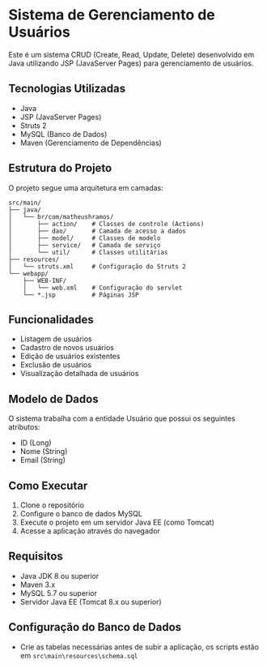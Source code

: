 # Sistema de Gerenciamento de Usuários

Este é um sistema CRUD (Create, Read, Update, Delete) desenvolvido em Java utilizando JSP (JavaServer Pages) para gerenciamento de usuários.

## Tecnologias Utilizadas

- Java
- JSP (JavaServer Pages)
- Struts 2
- MySQL (Banco de Dados)
- Maven (Gerenciamento de Dependências)

## Estrutura do Projeto

O projeto segue uma arquitetura em camadas:

```
src/main/
├── java/
│   └── br/com/matheushramos/
│       ├── action/    # Classes de controle (Actions)
│       ├── dao/       # Camada de acesso a dados
│       ├── model/     # Classes de modelo
│       ├── service/   # Camada de serviço
│       └── util/      # Classes utilitárias
├── resources/
│   └── struts.xml     # Configuração do Struts 2
└── webapp/
    ├── WEB-INF/
    │   └── web.xml    # Configuração do servlet
    └── *.jsp          # Páginas JSP
```

## Funcionalidades

- Listagem de usuários
- Cadastro de novos usuários
- Edição de usuários existentes
- Exclusão de usuários
- Visualização detalhada de usuários

## Modelo de Dados

O sistema trabalha com a entidade Usuário que possui os seguintes atributos:
- ID (Long)
- Nome (String)
- Email (String)

## Como Executar

1. Clone o repositório
2. Configure o banco de dados MySQL
3. Execute o projeto em um servidor Java EE (como Tomcat)
4. Acesse a aplicação através do navegador

## Requisitos

- Java JDK 8 ou superior
- Maven 3.x
- MySQL 5.7 ou superior
- Servidor Java EE (Tomcat 8.x ou superior)

## Configuração do Banco de Dados

- Crie as tabelas necessárias antes de subir a aplicação, os scripts estão em ```src\main\resources\schema.sql```